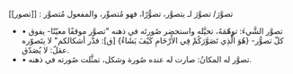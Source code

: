 
[[تصور]] : تصوَّرَ/ تصوَّرَ لـ يتصوَّر، تصوُّرًا، فهو مُتصوِّر، والمفعول مُتصوَّر
- • تصوَّر الشَّيءَ: توهّمَهُ، تخيَّله واستحضر صُورتَه في ذهنه "تصوَّر موقفًا معيّنًا- يفوق كلّ تصوُّر- {هُوَ الَّذِي تَصَوَّرَكُمْ فِي الأَرْحَامِ كَيْفَ يَشَاءُ} [ق]: قدَّر أشكالكم" لا يتَصوّره عقلٌ: لا يُصَدّق.
- • تصوَّر له المكانُ: صارت له عنده صُورة وشكل، تمثَّلت صُورته في ذهنه.